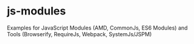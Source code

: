 # js-modules
Examples for JavaScript Modules (AMD, CommonJs, ES6 Modules) and Tools (Browserify, RequireJs, Webpack, SystemJs/JSPM)
